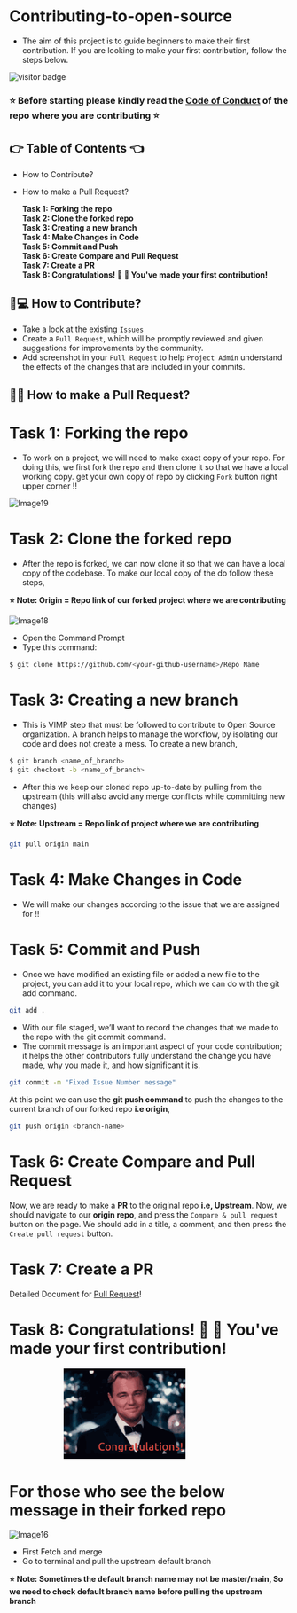 # Contributing-to-open-source
- The aim of this project is to guide beginners to make their first contribution. If you are looking to make your first contribution, follow the steps below.

![visitor badge](https://visitor-badge.glitch.me/badge?page_id=TG922/Contributing-to-open-source&left_color=default&right_color=red)

### :star: Before starting please kindly read the [Code of Conduct](/CODE_OF_CONDUCT.md) of the repo where you are contributing :star:

## :point_right: Table of Contents :point_left:
  - How to Contribute?
  - How to make a Pull Request? 

    **Task 1: Forking the repo**
    <br>
    **Task 2: Clone the forked repo**
    <br>
    **Task 3: Creating a new branch**
    <br>
    **Task 4: Make Changes in Code**
    <br>
    **Task 5: Commit and Push**
    <br>
    **Task 6: Create Compare and Pull Request**
    <br>
    **Task 7: Create a PR**
    <br>
    **Task 8: Congratulations! 🎉 🎉 You've made your first contribution!**
    <br>

## :thinking:💻 How to Contribute?

- Take a look at the existing ```Issues```
- Create a ```Pull Request```, which will be promptly reviewed and given suggestions for improvements by the community.
- Add screenshot in your ```Pull Request``` to help ```Project Admin``` understand the effects of the changes that are included in your commits.


## :man_shrugging: How to make a Pull Request?

# Task 1: Forking the repo

- To work on a project, we will need to make exact copy of your repo. For doing this, we first fork the repo and then clone it so that we have a local working copy. get your own copy of repo by clicking ```Fork``` button right upper corner !!

![Image19](https://user-images.githubusercontent.com/70098839/159141607-c7198256-1ce7-4704-a62f-1caf4b531a96.PNG)

 

# Task 2: Clone the forked repo

- After the repo is forked, we can now clone it so that we can have a local copy of the codebase. To make our local copy of the do follow these steps,

**:star: Note: Origin = Repo link of our forked project where we are contributing**

![Image18](https://user-images.githubusercontent.com/70098839/159141625-02c35529-a069-40af-b7bc-13287945ac38.PNG)

- Open the Command Prompt
- Type this command:

```bash
$ git clone https://github.com/<your-github-username>/Repo Name
```

# Task 3: Creating a new branch

- This is VIMP step that must be followed to contribute to Open Source organization. A branch helps to manage the workflow, by isolating our code and does not create a mess. To create a new branch,

```bash
$ git branch <name_of_branch>
$ git checkout -b <name_of_branch>
```

- After this we keep our cloned repo up-to-date by pulling from the upstream (this will also avoid any merge conflicts while committing new changes)

**:star: Note: Upstream = Repo link of project where we are contributing**

```bash
git pull origin main
```

# Task 4: Make Changes in Code

- We will make our changes according to the issue that we are assigned for !!


# Task 5: Commit and Push

- Once we have modified an existing file or added a new file to the project, you can add it to your local repo, which we can do with the git add command.

```bash
git add .
```

- With our file staged, we’ll want to record the changes that we made to the repo with the git commit command.
- The commit message is an important aspect of your code contribution; it helps the other contributors fully understand the change you have made, why you made it, and how significant it is.

```bash
git commit -m "Fixed Issue Number message"
```

At this point we can use the **git push command** to push the changes to the current branch of our forked repo **i.e origin**,

```bash
git push origin <branch-name>
```


# Task 6: Create Compare and Pull Request

Now, we are ready to make a **PR** to the original repo **i.e, Upstream**. Now, we should navigate to our **origin repo**, and press the ```Compare & pull request``` button on the page. We should add in a title, a comment, and then press the ```Create pull request``` button.


# Task 7: Create a PR

Detailed Document for [Pull Request](https://help.github.com/en/github/collaborating-with-issues-and-pull-requests/creating-a-pull-request)!

# Task 8: **Congratulations!** :tada: :tada: You've made your first contribution!

&nbsp;&nbsp;&nbsp;&nbsp;&nbsp;&nbsp;&nbsp;&nbsp;&nbsp;&nbsp;&nbsp;&nbsp;&nbsp;&nbsp;&nbsp;&nbsp;&nbsp;&nbsp;&nbsp;&nbsp;&nbsp;&nbsp;&nbsp;&nbsp;&nbsp;<img src= "https://github.com/TG922/Contributing-to-open-source/blob/main/Images/Leonardo%20congrats.gif">


# For those who see the below message in their forked repo

![Image16](https://user-images.githubusercontent.com/70098839/159141733-9f71f0f4-9db6-46ed-a066-718bb36655f1.PNG)

- First Fetch and merge
- Go to terminal and pull the upstream default branch

**:star: Note: Sometimes the default branch name may not be master/main, So we need to check default branch name before pulling the upstream branch**




</br>


